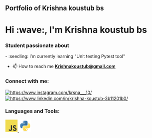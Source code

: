 
## Portfolio of Krishna koustub bs
<h1 align="left">Hi :wave:, I'm  Krishna koustub bs </h1>
<h3 align="left">Student passionate about  </h3>
- :seedling: I’m currently learning "Unit testing Pytest tool"

- :mailbox: How to reach me **Krishnakoustub@gmail.com**
<h3 align="left">Connect with me:</h3>
<p align="left">
  <a href="https://instagram.com/https://www.instagram.com/username/" target="blank"><img align="center" src="https://raw.githubusercontent.com/rahuldkjain/github-profile-readme-generator/master/src/images/icons/Social/instagram.svg" alt="https://www.instagram.com/krsna___10/" height="30" width="40" /></a>
<a href="https://linkedin.com/in/username" target="blank"><img align="center" src="https://raw.githubusercontent.com/rahuldkjain/github-profile-readme-generator/master/src/images/icons/Social/linked-in-alt.svg" alt="https://www.linkedin.com/in/krishna-koustub-3b11201b0/" height="30" width="40" /></a>

</p>


<h3 align="left">Languages and Tools:</h3>

<a href="https://developer.mozilla.org/en-US/docs/Web/JavaScript" target="_blank"> <img src="https://raw.githubusercontent.com/devicons/devicon/master/icons/javascript/javascript-original.svg" alt="javascript" width="40" height="40"/>  <a href="https://www.python.org" target="_blank"> <img src="https://raw.githubusercontent.com/devicons/devicon/master/icons/python/python-original.svg" alt="python" width="40" height="40"/> </a> </p>
